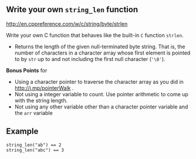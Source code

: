 
## Write your own `string_len` function

http://en.cppreference.com/w/c/string/byte/strlen

Write your own C function that behaves like the built-in `C` function `strlen`.  

 - Returns the length of the given null-terminated byte string. That is, the number of characters in a character array whose first element is pointed to by `str` up to and not including the first null character (`'\0'`).


**Bonus Points** for 
  - Using a character pointer to traverse the character array as you did in   http://j.mp/pointerWalk . 
  - Not using a integer variable to count. Use pointer arithmetic to come up with the string length.
  - Not using any other variable other than a character pointer variable and the `arr` variable

## Example 

`string_len("ab") == 2 `     
`string_len("abc") == 3 `    


<!--stackedit_data:
eyJoaXN0b3J5IjpbMTk1MTM2ODg5NywtOTIxMDMyODM1XX0=
-->